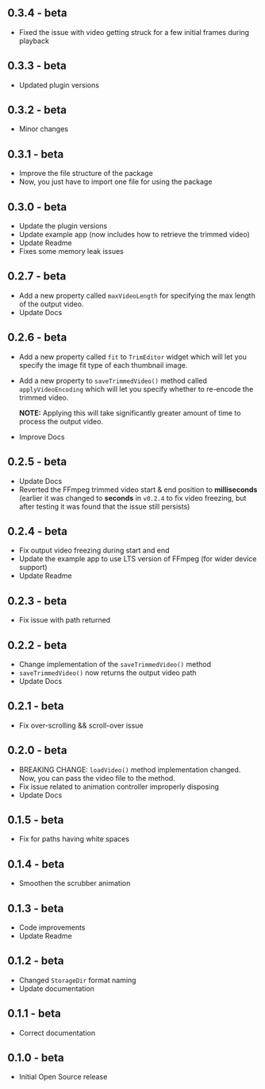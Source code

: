 ## 0.3.4 - beta

* Fixed the issue with video getting struck for a few initial frames during playback

## 0.3.3 - beta

* Updated plugin versions

## 0.3.2 - beta

* Minor changes

## 0.3.1 - beta

* Improve the file structure of the package
* Now, you just have to import one file for using the package

## 0.3.0 - beta

* Update the plugin versions
* Update example app (now includes how to retrieve the trimmed video)
* Update Readme
* Fixes some memory leak issues

## 0.2.7 - beta

* Add a new property called `maxVideoLength` for specifying the max length of the output video.
* Update Docs

## 0.2.6 - beta

* Add a new property called `fit` to `TrimEditor` widget which will let you specify the image fit type of each thumbnail image.
* Add a new property to `saveTrimmedVideo()` method called `applyVideoEncoding` which will let you specify whether to re-encode the trimmed video. 
  
  **NOTE:** Applying this will take significantly greater amount of time to process the output video.

* Improve Docs

## 0.2.5 - beta

* Update Docs
* Reverted the FFmpeg trimmed video start & end position to **milliseconds** (earlier it was changed to **seconds** in `v0.2.4` to fix video freezing, but after testing it was found that the issue still persists)

## 0.2.4 - beta

* Fix output video freezing during start and end
* Update the example app to use LTS version of FFmpeg (for wider device support)
* Update Readme

## 0.2.3 - beta

* Fix issue with path returned

## 0.2.2 - beta

* Change implementation of the `saveTrimmedVideo()` method
* `saveTrimmedVideo()` now returns the output video path
* Update Docs

## 0.2.1 - beta

* Fix over-scrolling && scroll-over issue

## 0.2.0 - beta

* BREAKING CHANGE: `loadVideo()` method implementation changed.
  Now, you can pass the video file to the method.
* Fix issue related to animation controller improperly disposing
* Update Docs

## 0.1.5 - beta

* Fix for paths having white spaces

## 0.1.4 - beta

* Smoothen the scrubber animation

## 0.1.3 - beta

* Code improvements
* Update Readme

## 0.1.2 - beta

* Changed `StorageDir` format naming
* Update documentation

## 0.1.1 - beta

* Correct documentation

## 0.1.0 - beta

* Initial Open Source release

